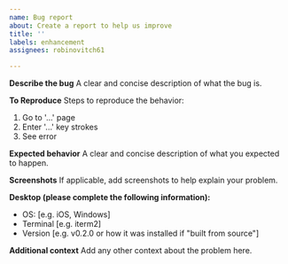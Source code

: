 ```yaml
---
name: Bug report
about: Create a report to help us improve
title: ''
labels: enhancement
assignees: robinovitch61

---
```


**Describe the bug**
A clear and concise description of what the bug is.

**To Reproduce**
Steps to reproduce the behavior:
1. Go to '...' page
2. Enter '...' key strokes
3. See error

**Expected behavior**
A clear and concise description of what you expected to happen.

**Screenshots**
If applicable, add screenshots to help explain your problem.

**Desktop (please complete the following information):**
 - OS: [e.g. iOS, Windows]
 - Terminal [e.g. iterm2]
 - Version [e.g. v0.2.0 or how it was installed if "built from source"]


**Additional context**
Add any other context about the problem here.
